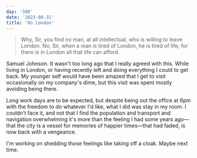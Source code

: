 ```yaml
---
day: '380'
date: '2023-08-31'
title: 'On London'
---
```


> Why, Sir, you find no man, at all intellectual, who is willing to leave London. No, Sir, when a man is tired of London, he is tired of life; for there is in London all that life can afford.

Samuel Johnson. It wasn't too long ago that I really agreed with this. While living in London, or having recently left and doing everything I could to get back. My younger self would have been amazed that I get to visit occasionally on my company's dime, but this visit was spent mostly avoiding being there.

Long work days are to be expected, but despite being out the office at 6pm with the freedom to do whatever I'd like, what I did was stay in my room. I couldn't face it, and not that I find the population and transport and navigation overwhelming it's more than the feeling I had some years ago—that the city is a vessel for memories of happier times—that had faded, is now back with a vengeance.

I'm working on shedding those feelings like taking off a cloak. Maybe next time.
